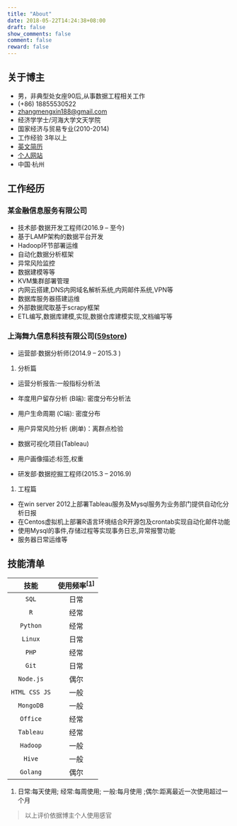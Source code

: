 ```yaml
---
title: "About"
date: 2018-05-22T14:24:38+08:00
draft: false
show_comments: false
comment: false
reward: false
---
```




## 关于博主
 - 男，非典型处女座90后,从事数据工程相关工作
 - (+86) 18855530522
 - [zhangmengxin188@gmail.com](mailto:zhangmengxin188@gmail.com)
 - 经济学学士/河海大学文天学院
 - 国家经济与贸易专业(2010-2014)
 - 工作经验 3年以上
 - [英文简历](/resume)
 - [个人网站](http://www.imzmx.win)
 - 中国·杭州

## 工作经历
### 某金融信息服务有限公司
 - 技术部·数据开发工程师(2016.9 – 至今)
  - 基于LAMP架构的数据平台开发
  - Hadoop环节部署运维
  - 自动化数据分析框架
  - 异常风险监控
  - 数据建模等等
  - KVM集群部署管理
  - 内网云搭建,DNS内网域名解析系统,内网邮件系统,VPN等
  - 数据库服务器搭建运维
  - 外部数据爬取基于scrapy框架
  - ETL编写,数据库建模,实现,数据仓库建模实现,文档编写等

  
### 上海舞九信息科技有限公司([59store](http://www.59store.com/))
- 运营部·数据分析师(2014.9 – 2015.3 )

1. 分析篇
 - 运营分析报告:一般指标分析法
 - 年度用户留存分析 (B端): 密度分布分析法
 - 用户生命周期 (C端): 密度分布
 - 用户异常风险分析 (刷单)：离群点检验
 - 数据可视化项目(Tableau)
 - 用户画像描述:标签,权重

- 研发部·数据挖掘工程师(2015.3 – 2016.9)

1. 工程篇
 - 在win server 2012上部署Tableau服务及Mysql服务为业务部门提供自动化分析日报
 - 在Centos虚拟机上部署R语言环境结合R开源包及crontab实现自动化邮件功能
 - 使用Mysql的事件,存储过程等实现事务日志,异常报警功能
 - 服务器日常运维等

## 技能清单
| 技能| 使用频率<sup>[[1]](#ref1)</sup> |
| :---: | :---:|
|  `SQL` | 日常 |
|  `R`  | 经常 |
| `Python` | 经常 | 
| `Linux` | 日常 |
| `PHP`  | 经常 |
| `Git`  | 日常 |
| `Node.js` | 偶尔 |
| `HTML CSS JS` | 一般 |
| `MongoDB`  | 一般 |
| `Office` | 经常 |
| `Tableau`  | 经常 |
| `Hadoop` | 一般 |
| `Hive` | 一般 |
| `Golang` |偶尔|

1. <a id="ref1"> 日常:每天使用; 经常:每周使用; 一般:每月使用 ;偶尔:距离最近一次使用超过一个月 </a>

> 以上评价依据博主个人使用感官
